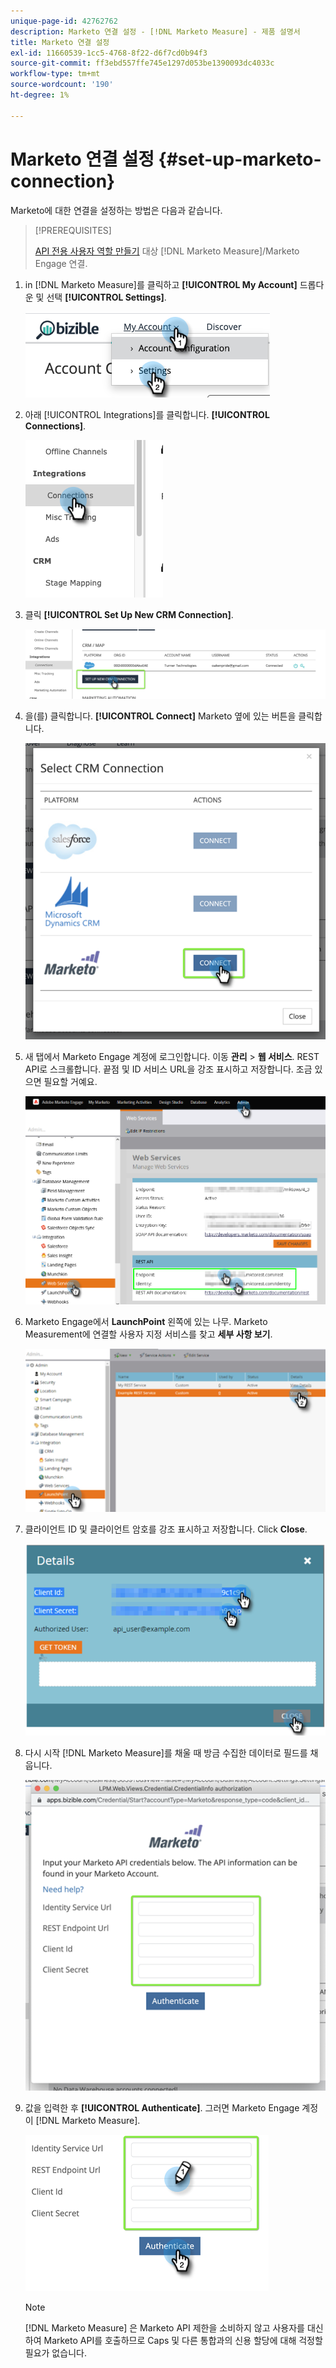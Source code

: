```yaml
---
unique-page-id: 42762762
description: Marketo 연결 설정 - [!DNL Marketo Measure] - 제품 설명서
title: Marketo 연결 설정
exl-id: 11660539-1cc5-4768-8f22-d6f7cd0b94f3
source-git-commit: ff3ebd557ffe745e1297d053be1390093dc4033c
workflow-type: tm+mt
source-wordcount: '190'
ht-degree: 1%

---
```


# Marketo 연결 설정 {#set-up-marketo-connection}

Marketo에 대한 연결을 설정하는 방법은 다음과 같습니다.

>[!PREREQUISITES]
>
>[API 전용 사용자 역할 만들기](https://experienceleague.adobe.com/docs/marketo/using/product-docs/administration/users-and-roles/create-an-api-only-user.html) 대상 [!DNL Marketo Measure]/Marketo Engage 연결.

1. in [!DNL Marketo Measure]를 클릭하고 **[!UICONTROL My Account]** 드롭다운 및 선택 **[!UICONTROL Settings]**.

   ![](assets/set-up-marketo-connection-1.png)

1. 아래 [!UICONTROL Integrations]를 클릭합니다. **[!UICONTROL Connections]**.

   ![](assets/set-up-marketo-connection-2.png)

1. 클릭 **[!UICONTROL Set Up New CRM Connection]**.

   ![](assets/set-up-marketo-connection-3.png)

1. 을(를) 클릭합니다. **[!UICONTROL Connect]** Marketo 옆에 있는 버튼을 클릭합니다.

   ![](assets/set-up-marketo-connection-4.png)

1. 새 탭에서 Marketo Engage 계정에 로그인합니다. 이동 **관리** > **웹 서비스**. REST API로 스크롤합니다. 끝점 및 ID 서비스 URL을 강조 표시하고 저장합니다. 조금 있으면 필요할 거예요.

   ![](assets/set-up-marketo-connection-5.png)

1. Marketo Engage에서 **LaunchPoint** 왼쪽에 있는 나무. Marketo Measurement에 연결할 사용자 지정 서비스를 찾고 **세부 사항 보기**.

   ![](assets/set-up-marketo-connection-6.png)

1. 클라이언트 ID 및 클라이언트 암호를 강조 표시하고 저장합니다. Click **Close**.

   ![](assets/set-up-marketo-connection-7.png)

1. 다시 시작 [!DNL Marketo Measure]를 채울 때 방금 수집한 데이터로 필드를 채웁니다.

   ![](assets/set-up-marketo-connection-8.png)

1. 값을 입력한 후 **[!UICONTROL Authenticate]**. 그러면 Marketo Engage 계정이 [!DNL Marketo Measure].

   ![](assets/set-up-marketo-connection-9.png)

   >[!NOTE]
   >
   >[!DNL Marketo Measure] 은 Marketo API 제한을 소비하지 않고 사용자를 대신하여 Marketo API를 호출하므로 Caps 및 다른 통합과의 신용 할당에 대해 걱정할 필요가 없습니다.
